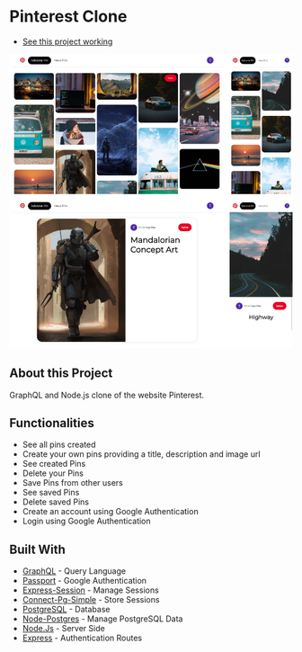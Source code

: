# Pinterest Clone
- [See this project working](https://pinterest-clone-tiagopires.herokuapp.com/)

![](client/assets/images/git-image.png)


## About this Project
GraphQL and Node.js clone of the website Pinterest.

## Functionalities
- See all pins created
- Create your own pins providing a title, description and image url
- See created Pins
- Delete your Pins
- Save Pins from other users
- See saved Pins
- Delete saved Pins
- Create an account using Google Authentication
- Login using Google Authentication

## Built With
 - [GraphQL](https://graphql.org/) - Query Language
 - [Passport](http://www.passportjs.org/) - Google Authentication
 - [Express-Session]( https://www.npmjs.com/package/express-session) - Manage Sessions
 - [Connect-Pg-Simple](https://www.npmjs.com/package/connect-pg-simple) - Store Sessions
 - [PostgreSQL](https://www.postgresql.org/) - Database
 - [Node-Postgres](https://node-postgres.com/) - Manage PostgreSQL Data
 - [Node.Js](https://nodejs.org/en/) - Server Side
 - [Express](https://expressjs.com/) - Authentication Routes



